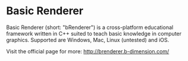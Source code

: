 # Basic Renderer
Basic Renderer (short: "bRenderer") is a cross-platform educational framework written in C++ suited to teach basic knowledge in computer graphics. Supported are Windows, Mac, Linux (untested) and iOS.

Visit the official page for more: http://brenderer.b-dimension.com/